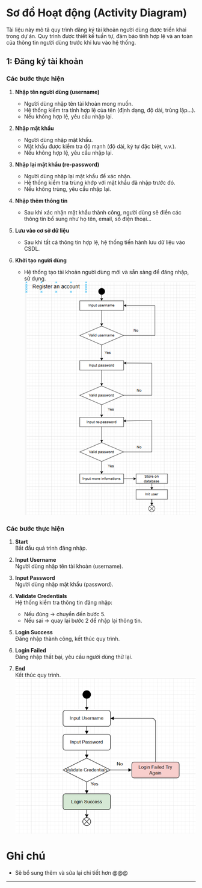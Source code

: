 # Sơ đồ Hoạt động (Activity Diagram)

Tài liệu này mô tả quy trình đăng ký tài khoản người dùng được triển khai trong dự án. Quy trình được thiết kế tuần tự, đảm bảo tính hợp lệ và an toàn của thông tin người dùng trước khi lưu vào hệ thống.

## 1: Đăng ký tài khoản

### Các bước thực hiện

1. **Nhập tên người dùng (username)**
   - Người dùng nhập tên tài khoản mong muốn.
   - Hệ thống kiểm tra tính hợp lệ của tên (định dạng, độ dài, trùng lặp...).
   - Nếu không hợp lệ, yêu cầu nhập lại.

2. **Nhập mật khẩu**
   - Người dùng nhập mật khẩu.
   - Mật khẩu được kiểm tra độ mạnh (độ dài, ký tự đặc biệt, v.v.).
   - Nếu không hợp lệ, yêu cầu nhập lại.

3. **Nhập lại mật khẩu (re-password)**
   - Người dùng nhập lại mật khẩu để xác nhận.
   - Hệ thống kiểm tra trùng khớp với mật khẩu đã nhập trước đó.
   - Nếu không trùng, yêu cầu nhập lại.

4. **Nhập thêm thông tin**
   - Sau khi xác nhận mật khẩu thành công, người dùng sẽ điền các thông tin bổ sung như họ tên, email, số điện thoại...

5. **Lưu vào cơ sở dữ liệu**
   - Sau khi tất cả thông tin hợp lệ, hệ thống tiến hành lưu dữ liệu vào CSDL.

6. **Khởi tạo người dùng**
   - Hệ thống tạo tài khoản người dùng mới và sẵn sàng để đăng nhập, sử dụng.
![alt text](image.png)

### Các bước thực hiện

1. **Start**  
   Bắt đầu quá trình đăng nhập.

2. **Input Username**  
   Người dùng nhập tên tài khoản (username).

3. **Input Password**  
   Người dùng nhập mật khẩu (password).

4. **Validate Credentials**  
   Hệ thống kiểm tra thông tin đăng nhập:
   - Nếu đúng → chuyển đến bước 5.
   - Nếu sai → quay lại bước 2 để nhập lại thông tin.

5. **Login Success**  
   Đăng nhập thành công, kết thúc quy trình.

6. **Login Failed**  
   Đăng nhập thất bại, yêu cầu người dùng thử lại.

7. **End**  
   Kết thúc quy trình.
![alt text](image-1.png)

# Ghi chú

- Sẽ bổ sung thêm và sửa lại chi tiết hơn @@@

___
